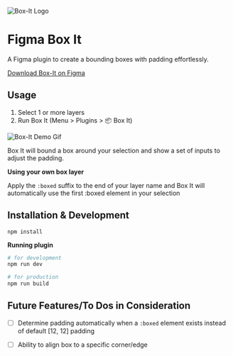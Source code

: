 ![Box-It Logo](https://raw.githubusercontent.com/jsonyeung/figma-box-it/develop/docs/logo.svg?sanitize=true)

# Figma Box It
A Figma plugin to create a bounding boxes with padding effortlessly.

[Download Box-It on Figma](https://www.figma.com/c/plugin/752255901354332543/Box-It)


## Usage
1. Select 1 or more layers
2. Run Box It (Menu > Plugins > 📦 Box It)

![Box-It Demo Gif](https://raw.githubusercontent.com/jsonyeung/figma-box-it/develop/docs/box-it-demo.gif)

Box It will bound a box around your selection and show a set of inputs to adjust the padding.


**Using your own box layer**

Apply the `:boxed` suffix to the end of your layer name and Box It will automatically use the first :boxed element in your selection


## Installation & Development
```
npm install
```

**Running plugin**
```bash
# for development
npm run dev

# for production
npm run build
```


## Future Features/To Dos in Consideration
- [ ] Determine padding automatically when a `:boxed` element exists instead of default [12, 12] padding
- [ ] Ability to align box to a specific corner/edge


